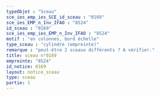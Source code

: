 ```yaml
---
typeObjet : "Sceau"
sce_ies_emp_ies_SCE_id_sceau : "0169"
sce_ies_EMP_n_Inv_IFAO : "8524"
id_sceau : "0169"
sce_ies_emp_ies_EMP_n_Inv_IFAO : "8524"
motif : "en colonnes, bord échelle"
type_sceau : "cylindre (empreinte)"
remarque : "peut-être 2 sceaux différents ? A vérifier."
title: sceau n°0169
empreinte: "8524"
id_notice: 0169
layout: notice_sceau
type: sceau
partie: 1
---
```

